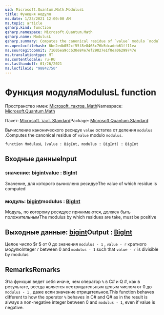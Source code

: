 ```yaml
---
uid: Microsoft.Quantum.Math.ModulusL
title: Функция модуля
ms.date: 1/23/2021 12:00:00 AM
ms.topic: article
qsharp.kind: function
qsharp.namespace: Microsoft.Quantum.Math
qsharp.name: ModulusL
qsharp.summary: Computes the canonical residue of `value` modulo `modulus`.
ms.openlocfilehash: 6be2edb052cf55f8e8465c76b5dcadeb61ff11ea
ms.sourcegitcommit: 71605ea9cc630e84e7ef29027e1f0ea06299747e
ms.translationtype: MT
ms.contentlocale: ru-RU
ms.lasthandoff: 01/26/2021
ms.locfileid: "98842750"
---
```

# <a name="modulusl-function"></a><span data-ttu-id="2ab35-102">Функция модуля</span><span class="sxs-lookup"><span data-stu-id="2ab35-102">ModulusL function</span></span>

<span data-ttu-id="2ab35-103">Пространство имен: [Microsoft. тактов. Math](xref:Microsoft.Quantum.Math)</span><span class="sxs-lookup"><span data-stu-id="2ab35-103">Namespace: [Microsoft.Quantum.Math](xref:Microsoft.Quantum.Math)</span></span>

<span data-ttu-id="2ab35-104">Пакет: [Microsoft. такт. Standard](https://nuget.org/packages/Microsoft.Quantum.Standard)</span><span class="sxs-lookup"><span data-stu-id="2ab35-104">Package: [Microsoft.Quantum.Standard](https://nuget.org/packages/Microsoft.Quantum.Standard)</span></span>


<span data-ttu-id="2ab35-105">Вычисление канонического ресидуе `value` остатка от деления `modulus` .</span><span class="sxs-lookup"><span data-stu-id="2ab35-105">Computes the canonical residue of `value` modulo `modulus`.</span></span>

```qsharp
function ModulusL (value : BigInt, modulus : BigInt) : BigInt
```


## <a name="input"></a><span data-ttu-id="2ab35-106">Входные данные</span><span class="sxs-lookup"><span data-stu-id="2ab35-106">Input</span></span>

### <a name="value--bigint"></a><span data-ttu-id="2ab35-107">значение: [bigint](xref:microsoft.quantum.lang-ref.bigint)</span><span class="sxs-lookup"><span data-stu-id="2ab35-107">value : [BigInt](xref:microsoft.quantum.lang-ref.bigint)</span></span>

<span data-ttu-id="2ab35-108">Значение, для которого вычислено ресидуе</span><span class="sxs-lookup"><span data-stu-id="2ab35-108">The value of which residue is computed</span></span>


### <a name="modulus--bigint"></a><span data-ttu-id="2ab35-109">модуль: [bigint](xref:microsoft.quantum.lang-ref.bigint)</span><span class="sxs-lookup"><span data-stu-id="2ab35-109">modulus : [BigInt](xref:microsoft.quantum.lang-ref.bigint)</span></span>

<span data-ttu-id="2ab35-110">Модуль, по которому ресидуес принимаются, должен быть положительным</span><span class="sxs-lookup"><span data-stu-id="2ab35-110">The modulus by which residues are take, must be positive</span></span>



## <a name="output--bigint"></a><span data-ttu-id="2ab35-111">Выходные данные: [bigint](xref:microsoft.quantum.lang-ref.bigint)</span><span class="sxs-lookup"><span data-stu-id="2ab35-111">Output : [BigInt](xref:microsoft.quantum.lang-ref.bigint)</span></span>

<span data-ttu-id="2ab35-112">Целое число $r $ от 0 до значения `modulus - 1` , `value - r` кратного модулю</span><span class="sxs-lookup"><span data-stu-id="2ab35-112">Integer $r$ between 0 and `modulus - 1` such that `value - r` is divisible by modulus</span></span>

## <a name="remarks"></a><span data-ttu-id="2ab35-113">Remarks</span><span class="sxs-lookup"><span data-stu-id="2ab35-113">Remarks</span></span>

<span data-ttu-id="2ab35-114">Эта функция ведет себя иначе, чем оператор `%` в C# и Q #, как в результате, всегда является неотрицательным целым числом от 0 до `modulus - 1` , даже если значение отрицательное.</span><span class="sxs-lookup"><span data-stu-id="2ab35-114">This function behaves different to how the operator `%` behaves in C# and Q# as in the result is always a non-negative integer between 0 and `modulus - 1`, even if value is negative.</span></span>